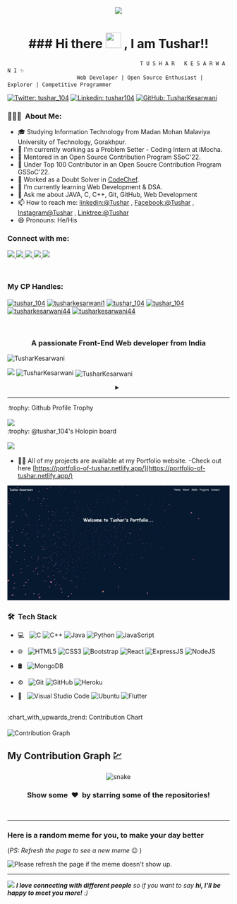 <p align="center">
  <img src="https://github.com/thompsonemerson/thompsonemerson/raw/master/cover-thompson.png" />
</p>

<h1 align="center">### Hi there <img src="https://media.giphy.com/media/hvRJCLFzcasrR4ia7z/giphy.gif" width="35px" height="35px"> , I am Tushar!!</h1>

                                              T U S H A R   K E S A R W A N I ✨
                          Web Developer | Open Source Enthusiast | Explorer | Competitive Programmer


[![Twitter: tushar_104](https://img.shields.io/twitter/follow/tushar_104?style=social)](https://twitter.com/tushar_104)
[![Linkedin: tushar104](https://img.shields.io/badge/-tushar104-blue?style=flat-square&logo=Linkedin&logoColor=white&link=https://www.linkedin.com/in/tushar104/)](https://www.linkedin.com/in/tushar104/)
[![GitHub: TusharKesarwani](https://img.shields.io/github/followers/TusharKesarwani?label=follow&style=social)](https://github.com/TusharKesarwani/)

<h3> 👨🏻‍💻 &nbsp;About Me: </h3>

- 🎓 Studying Information Technology from Madan Mohan Malaviya University of Technology, Gorakhpur.
- 🔭 I'm currently working as a Problem Setter - Coding Intern at iMocha.
- 🔭 Mentored in an Open Source Contribution Program SSoC'22.
- 🔭 Under Top 100 Contributor in an Open Soucre Contribution Program GSSoC'22.
- 🔭 Worked as a Doubt Solver in [CodeChef](https://drive.google.com/file/d/1INFji3F38BwWp-M1lbAW045DZ-hNG-b3/view).
- 🌱 I’m currently learning Web Development & DSA.
- 💬 Ask me about JAVA, C, C++, Git, GitHub, Web Development
- 📫 How to reach me: [linkedin:@Tushar](https://www.linkedin.com/in/tushar104) , [Facebook:@Tushar](https://www.facebook.com/tusharkesarwani44) , [Instagram@Tushar](https://www.instagram.com/tushar_.104) , [Linktree:@Tushar](https://linktr.ee/tushar_104)
- 😄 Pronouns: He/His

<h3 align="left">Connect with me:</h3>
<p align="left">
  <a href="https://www.linkedin.com/in/tushar104/">
    <img src="https://img.shields.io/badge/LinkedIn-%230077B5.svg?&style=flat-square&logo=linkedin&logoColor=white">
  </a>
  
  <a href="https://github.com/TusharKesarwani">
    <img src="https://img.shields.io/badge/Github-%230A0A0A.svg?&style=flat-square&logo=Github&logoColor=white">  
  </a>

  <a href="https://www.facebook.com/tusharkesarwani44">
    <img src="https://img.shields.io/badge/Facebook-%231877F2.svg?&style=flat-square&logo=facebook&logoColor=white">  
  </a>
 
  <a href="https://www.instagram.com/tushar_.104">
    <img src="https://img.shields.io/badge/Instagram-%23E4405F.svg?&style=flat-square&logo=instagram&logoColor=white">
  </a>

  <a href="https://twitter.com/tushar_104">
    <img src="https://img.shields.io/badge/twitter-%230077D4.svg?&style=flat-square&logo=twitter&logoColor=white">
  </a>
<p/>
<br/>

<h3 align="left">My CP Handles:</h3>
<p align="left">
  <a href="https://www.codechef.com/users/tushar_104" target="blank"><img align="center" src="https://cdn.jsdelivr.net/npm/simple-icons@3.1.0/icons/codechef.svg" alt="tushar_104" height="30" width="40" /></a>
  <a href="https://www.hackerrank.com/tusharkesarwani1" target="blank"><img align="center" src="https://raw.githubusercontent.com/rahuldkjain/github-profile-readme-generator/master/src/images/icons/Social/hackerrank.svg" alt="tusharkesarwani1" height="30" width="40" /></a>
  <a href="https://codeforces.com/profile/tushar_104" target="blank"><img align="center" src="https://raw.githubusercontent.com/rahuldkjain/github-profile-readme-generator/master/src/images/icons/Social/codeforces.svg" alt="tushar_104" height="30" width="40" /></a>
  <a href="https://www.leetcode.com/tushar_104" target="blank"><img align="center" src="https://raw.githubusercontent.com/rahuldkjain/github-profile-readme-generator/master/src/images/icons/Social/leet-code.svg" alt="tushar_104" height="30" width="40" /></a>
  <a href="https://www.hackerearth.com/@tusharkesarwani44" target="blank"><img align="center" src="https://raw.githubusercontent.com/rahuldkjain/github-profile-readme-generator/master/src/images/icons/Social/hackerearth.svg" alt="tusharkesarwani44" height="30" width="40" /></a>
  <a href="https://auth.geeksforgeeks.org/user/tusharkesarwani44" target="blank"><img align="center" src="https://raw.githubusercontent.com/rahuldkjain/github-profile-readme-generator/master/src/images/icons/Social/geeks-for-geeks.svg" alt="tusharkesarwani44" height="30" width="40" /></a>
</p>
<br/>

<h3 align="center">A passionate Front-End Web developer from India</h3>

<p align="left"> <img src="https://komarev.com/ghpvc/?username=TusharKesarwani&label=Profile%20views&color=0e75b6&style=flat" alt="TusharKesarwani" /> </p>

<p>
  <img width="49%" src="https://github-readme-stats.vercel.app/api?username=TusharKesarwani&&show_icons=true&title_color=ffffff&icon_color=bb2acf&text_color=daf7dc&bg_color=151515">
  <img width="49%"   src="https://github-readme-streak-stats.herokuapp.com/?user=TusharKesarwani&theme=nightowl&hide_border=true&fire=DD2727" alt="TusharKesarwani" />
  <img width="40%" align="center"  src="https://github-readme-stats.vercel.app/api/top-langs?username=TusharKesarwani&color=0e75b6&style=flat&theme=nightowl&hide_border=true" alt="TusharKesarwani" />
</p>

<details> <summary align="center"> </samp></summary><b>Note:</b> Most Used languages is only a metric of the languages my public code consists of and doesn't reflect experience or skill level.</details>

---

<summary>:trophy: Github Profile Trophy</summary>
  <br/>
  <img src="https://github-profile-trophy.vercel.app/?username=TusharKesarwani&theme=monokai&row=1&no-frame=true&no-bg=true/">

<summary>:trophy: @tushar_104's Holopin board</summary>
  <br/>
  <a href="https://holopin.io/@tushar_104">
    <img src="https://holopin.me/tushar_104">
  </a>

- 👨‍💻 All of my projects are available at my Portfolio website.
-Check out here  [https://portfolio-of-tushar.netlify.app/](https://portfolio-of-tushar.netlify.app/)
<img src="https://raw.githubusercontent.com/TusharKesarwani/TusharKesarwani/master/portfolio.png">
<br/>
<h3> 🛠 &nbsp;Tech Stack</h3>

- 💻 &nbsp;
  ![C](https://img.shields.io/badge/-C-000000?style=for-the-badge&logo=C)
  ![C++](https://img.shields.io/badge/-C++-000000?style=for-the-badge&logo=C%2B%2B&logoColor=00599C)
  ![Java](https://img.shields.io/badge/-Java-000000?style=for-the-badge&logo=Java&logoColor=007396)
  ![Python](https://img.shields.io/badge/-Pyhton-000000?style=for-the-badge&logo=Python)
  ![JavaScript](https://img.shields.io/badge/-JavaScript-000000?style=for-the-badge&logo=javascript)
- 🌐 &nbsp;
  ![HTML5](https://img.shields.io/badge/-HTML5-000000?style=for-the-badge&logo=HTML5) 
  ![CSS3](https://img.shields.io/badge/-CSS3-000000?style=for-the-badge&logo=CSS3)
  ![Bootstrap](https://img.shields.io/badge/-Bootstrap-000000?style=for-the-badge&logo=Bootstrap)
  ![React](https://img.shields.io/badge/-React-000000?style=for-the-badge&logo=React)
  ![ExpressJS](https://img.shields.io/badge/-Express.JS-000000?style=for-the-badge&logo=Express.JS)
  ![NodeJS](https://img.shields.io/badge/-Node.JS-000000?style=for-the-badge&logo=Node.JS)
- 🛢 &nbsp;
  ![MongoDB](https://img.shields.io/badge/-MongoDB-000000?style=for-the-badge&logo=MongoDB)
  
- ⚙️ &nbsp;
  ![Git](https://img.shields.io/badge/-Git-000000?style=for-the-badge&logo=Git)
  ![GitHub](https://img.shields.io/badge/-GitHub-000000?style=for-the-badge&logo=GitHub)
  ![Heroku](https://img.shields.io/badge/-Heroku-000000?style=for-the-badge&logo=Heroku)
- 🔧 &nbsp;
  ![Visual Studio Code](https://img.shields.io/badge/-VisualStudioCode-000000?style=for-the-badge&logo=VisualStudioCode)
  ![Ubuntu](https://img.shields.io/badge/-Ubuntu-000000?style=for-the-badge&logo=Ubuntu)
  ![Flutter](https://img.shields.io/badge/-Flutter-000000?style=for-the-badge&logo=Flutter)

<br/>

<summary>:chart_with_upwards_trend: Contribution Chart </summary>
   <br/>
   <img src="https://activity-graph.herokuapp.com/graph?username=TusharKesarwani&theme=xcode" alt="Contribution Graph" align="center" />

<h2>My Contribution Graph 💹 </h2>

<p align="center">
  <img src="https://raw.githubusercontent.com/TusharKesarwani/TusharKesarwani/output/github-contribution-grid-snake.svg" alt="snake"></center>
</p>

<div align="center">
    <h3 align="center">Show some &nbsp;❤️&nbsp; by starring some of the repositories!</h3>
</div>
<br/>

---

### Here is a random meme for you, to make your day better
(*PS: Refresh the page to see a new meme* :wink: )

<img src='https://random-memer.herokuapp.com/' title="Meme" alt="Please refresh the page if the meme doesn't show up." height="400">

<br/>

---

<img src="https://media.giphy.com/media/LnQjpWaON8nhr21vNW/giphy.gif" width="60"> <em><b>I love connecting with different people</b> so if you want to say <b>hi, I'll be happy to meet you more!</b> :)</em>
